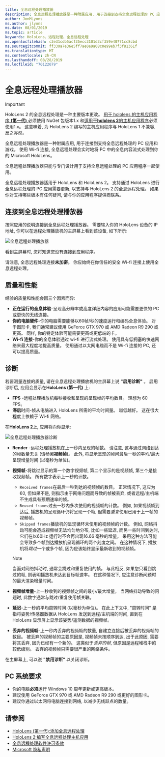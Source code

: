```yaml
---
title: 全息远程处理播放器
description: 全息远程处理播放器是一种附属应用, 用于连接到支持全息远程处理的 PC 应用和游戏。 使用 Wi-fi 连接, 全息远程处理会实时地将 PC 中的全息内容流式处理到你的 Microsoft HoloLens。
author: JonMLyons
ms.author: jlyons
ms.date: 08/01/2019
ms.topic: article
keywords: HoloLens、远程处理、全息远程处理
ms.openlocfilehash: c3e31cdb5acf35ecc3101d3cf359e40771cc8cbd
ms.sourcegitcommit: ff330a7e36e5ff7ae0e9a08c0e99eb7f3f81361f
ms.translationtype: MT
ms.contentlocale: zh-CN
ms.lasthandoff: 08/28/2019
ms.locfileid: "70122079"
---
```

# <a name="holographic-remoting-player"></a>全息远程处理播放器

>[!IMPORTANT]
>HoloLens 2 的全息远程处理是一种主要版本更改。 [用于 hololens 的主机应用程序 **(第一代)** ](add-holographic-remoting.md)必须使用 NuGet 包版本1.x 和[适用于**hololens 2**的主机应用程序](holographic-remoting-create-host.md)必须使用1.x。 这意味着, 为 HoloLens 2 编写的主机应用程序与 HoloLens 1 不兼容, 反之亦然。

全息远程处理播放器是一种附属应用, 用于连接到支持全息远程处理的 PC 应用和游戏。 使用 Wi-fi 连接, 全息远程处理会实时地将 PC 中的全息内容流式处理到你的 Microsoft HoloLens。

全息远程处理播放器只能与专门设计用于支持全息远程处理的 PC 应用程序一起使用。

全息远程处理播放器适用于 HoloLens 和 HoloLens 2。  支持通过 HoloLens 进行全息远程处理的 PC 应用需要更新, 以支持与 HoloLens 2 的全息远程处理。 如果你对支持哪些版本有任何疑问, 请与你的应用程序提供商联系。

## <a name="connecting-to-the-holographic-remoting-player"></a>连接到全息远程处理播放器

按照应用的说明连接到全息远程处理播放器。 需要输入你的 HoloLens 设备的 IP 地址, 你可以在远程处理播放机的主屏幕上看到该设备, 如下所示:

![全息远程处理播放器](images/holographicremotingplayer.png)

看到主屏幕时, 您将知道您没有连接到应用程序。

请注意, 全息远程处理连接**未加密**。 你应始终在你信任的安全 Wi-fi 连接上使用全息远程处理。

## <a name="quality-and-performance"></a>质量和性能

经验的质量和性能会因三个因素而异:
* **正在运行的全息体验**-呈现高分辨率或高度详细内容的应用可能需要更快的 PC 或更快的无线连接。
* **你的电脑硬件**-你的电脑需要能够以60帧/秒的速度运行和编码全息体验。 对于图形卡, 我们通常建议使用 GeForce GTX 970 或 AMD Radeon R9 290 或更高。 同样, 你的特定体验可能需要更高或更低端的卡。
* **Wi-fi 连接**-你的全息体验通过 wi-fi 进行流式处理。 使用具有低拥塞的快速网络来最大程度地提高质量。 使用通过以太网电缆而不是 Wi-fi 连接的 PC, 还可以提高质量。

## <a name="diagnostics"></a>诊断

若要测量连接的质量, 请在全息远程处理播放机的主屏幕上说 **"启用诊断"** 。 启用诊断后, 应用会显示在**HoloLens (第一代)** 上:

* **FPS** -远程处理播放机每秒接收和呈现的呈现帧的平均数目。 理想为 60 FPS。
* **滞后**时间-帧从电脑进入 HoloLens 所需的平均时间量。 越低越好。 这在很大程度上依赖于 Wi-fi 网络。

在**HoloLens 2**上, 应用将向你显示:

![全息远程处理播放器诊断](images/holographicremotingplayer-diag.png)

* **Render** -远程处理播放机在上一秒内呈现的帧数。 请注意, 这与通过网络到达的帧数量无关 (请参阅**视频帧**)。 此外, 将显示呈现的帧间最后一秒的平均/最大呈现增量时间 (以毫秒为单位)。

* **视频帧**-将跳过显示的第一个数字视频帧, 第二个显示的是视频帧, 第三个是接收视频帧。 所有数字表示上一秒的计数。
    * ```Received frames```在最后一秒到达的视频帧的数目。 正常情况下, 这应为 60, 但如果不是, 则指示由于网络问题而导致的帧被丢弃, 或者远程/主机端不生成具有预期速率的帧。
    * ```Reused frames```过去一秒内多次使用的视频帧的计数。 例如, 如果视频帧到达后, 播放机的呈现循环仍将呈现一个帧, 但需要*重复*使用已用于上一帧的视频帧。
    * ```Skipped frames```播放机的呈现循环未使用的视频帧的计数。 例如, 网络抖动可能会造成视频帧无法均匀地分布, 比如一些延迟, 而另一些时间到达时, 它们在以60Hz 运行时不会再出现16.66 毫秒的增量。 采用这种方法可能会导致多个帧到达播放机呈现循环的两个刻度之间。 在这种情况下, 播放机将*跳过*一个或多个帧, 因为应该始终显示最新收到的视频帧。

    >[!NOTE]
    >当面对网络抖动时, 通常会跳过和重复使用的帧。 与此相反, 如果您只看到跳过的帧, 则表明播放机未达到目标帧速率。 在这种情况下, 应注意诊断问题时的最大渲染增量时间。

* **视频帧增量**-上一秒收到的视频帧之间的最小/最大增量。 当网络抖动导致的问题时, 此数字通常与跳过/重复使用帧关联。
* **延迟**-上一秒的平均周转时间 (以毫秒为单位)。 在此上下文中, "周转时间" 是指将姿势/传感器数据从 HoloLens 发送到远程/主机端的时间, 直到在 HoloLens 显示屏上显示该姿势/遥测数据的视频帧。
* **丢弃的视频帧**-上一秒内丢弃的视频帧的数量, 自建立连接后被丢弃的视频帧的数目。 被丢弃的视频帧的主要原因是, 视频帧未按顺序到达, 出于此原因, 需要将其丢弃, 因为已经有一个新的。 这类似于*丢弃的帧*, 但原因是远程堆栈中的较低级别。 丢弃的视频帧只需要很严重的网络条件。



在主屏幕上, 可以说 **"禁用诊断"** 以关闭诊断。

## <a name="pc-system-requirements"></a>PC 系统要求
* 你的电脑**必须**运行 Windows 10 周年更新或更高版本。
* 建议使用 GeForce GTX 970 或 AMD Radeon R9 290 或更好的图形卡。
* 建议你通过以太网将电脑连接到网络, 以减少无线跃点的数量。

## <a name="see-also"></a>请参阅
* [HoloLens (第一代):添加全息远程处理](add-holographic-remoting.md)
* [HoloLens 2:编写全息远程处理主机应用](holographic-remoting-create-host.md)
* [全息远程处理软件许可条款](https://docs.microsoft.com/en-us/legal/mixed-reality/microsoft-holographic-remoting-software-license-terms)
* [Microsoft 隐私声明](https://go.microsoft.com/fwlink/?LinkId=521839)
